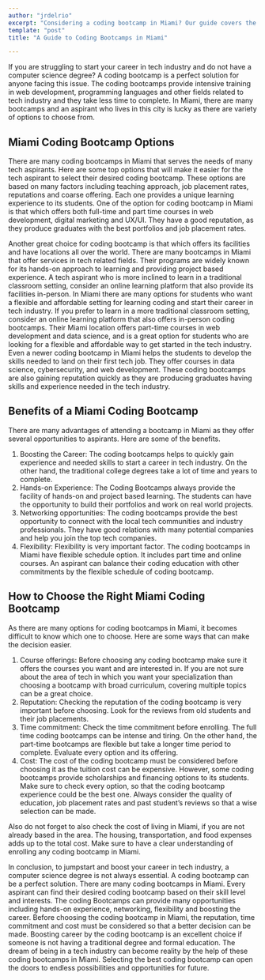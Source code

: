 ```yaml
---
author: "jrdelrio"
excerpt: "Considering a coding bootcamp in Miami? Our guide covers the top programs, costs, and reviews to help you make the right decision. Start your coding career today!"
template: "post"
title: "A Guide to Coding Bootcamps in Miami"

---
```


If you are struggling to start your career in tech industry and do not have a computer science degree? A coding bootcamp is a perfect solution for anyone facing this issue. The coding bootcamps provide intensive training in web development, programming languages and other fields related to tech industry and they take less time to complete. In Miami, there are many bootcamps and an aspirant who lives in this city is lucky as there are variety of options to choose from. 

## Miami Coding Bootcamp Options
There are many coding bootcamps in Miami that serves the needs of many tech aspirants. Here are some top options that will make it easier for the tech aspirant to select their desired coding bootcamp. These options are based on many factors including teaching approach, job placement rates, reputations and coarse offering. Each one provides a unique learning experience to its students. 
One of the option for coding bootcamp in Miami is that which offers both full-time and part time courses in web development, digital marketing and UX/UI. They have a good reputation, as they produce graduates with the best portfolios and job placement rates. 

Another great choice for coding bootcamp is that which offers its facilities and have locations all over the world. There are many bootcamps in Miami that offer services in tech related fields. Their programs are widely known for its hands-on approach to learning and providing project based experience. 
A tech aspirant who is more inclined to learn in a traditional classroom setting, consider an online learning platform that also provide its facilities in-person. In Miami there are many options for students who want a flexible and affordable setting for learning coding and start their career in tech industry.
If you prefer to learn in a more traditional classroom setting, consider an online learning platform that also offers in-person coding bootcamps. Their Miami location offers part-time courses in web development and data science, and is a great option for students who are looking for a flexible and affordable way to get started in the tech industry.
Even a newer coding bootcamp in Miami helps the students to develop the skills needed to land on their first tech job. They offer courses in data science, cybersecurity, and web development. These coding bootcamps are also gaining reputation quickly as they are producing graduates having skills and experience needed in the tech industry.  

## Benefits of a Miami Coding Bootcamp
There are many advantages of attending a bootcamp in Miami as they offer several opportunities to aspirants. Here are some of the benefits. 
1.	Boosting the Career: The coding bootcamps helps to quickly gain experience and needed skills to start a career in tech industry. On the other hand, the traditional college degrees take a lot of time and years to complete. 
2.	Hands-on Experience: The Coding Bootcamps always provide the facility of hands-on and project based learning. The students can have the opportunity to build their portfolios and work on real world projects. 
3.	Networking opportunities: The coding bootcamps provide the best opportunity to connect with the local tech communities and industry professionals. They have good relations with many potential companies and help you join the top tech companies. 
4.	Flexibility: Flexibility is very important factor. The coding bootcamps in Miami have flexible schedule option. It includes part time and online courses. An aspirant can balance their coding education with other commitments by the flexible schedule of coding bootcamp. 

## How to Choose the Right Miami Coding Bootcamp
As there are many options for coding bootcamps in Miami, it becomes difficult to know which one to choose. Here are some ways that can make the decision easier. 

1.	Course offerings: Before choosing any coding bootcamp make sure it offers the courses you want and are interested in. If you are not sure about the area of tech in which you want your specialization than choosing a bootcamp with broad curriculum, covering multiple topics can be a great choice. 
2.	Reputation: Checking the reputation of the coding bootcamp is very important before choosing. Look for the reviews from old students and their job placements. 
3.	Time commitment: Check the time commitment before enrolling. The full time coding bootcamps can be intense and tiring. On the other hand, the part-time bootcamps are flexible but take a longer time period to complete. Evaluate every option and its offering.
4.	Cost: The cost of the coding bootcamp must be considered before choosing it as the tuition cost can be expensive. However, some coding bootcamps provide scholarships and financing options to its students. Make sure to check every option, so that the coding bootcamp experience could be the best one. Always consider the quality of education, job placement rates and past student’s reviews so that a wise selection can be made. 

Also do not forget to also check the cost of living in Miami, if you are not already based in the area. The housing, transportation, and food expenses adds up to the total cost. Make sure to have a clear understanding of enrolling any coding bootcamp in Miami. 

In conclusion, to jumpstart and boost your career in tech industry, a computer science degree is not always essential. A coding bootcamp can be a perfect solution. There are many coding bootcamps in Miami. Every aspirant can find their desired coding bootcamp based on their skill level and interests. The coding Bootcamps can provide many opportunities including hands-on experience, networking, flexibility and boosting the career. Before choosing the coding bootcamp in Miami, the reputation, time commitment and cost must be considered so that a better decision can be made. Boosting career by the coding bootcamp is an excellent choice if someone is not having a traditional degree and formal education. The dream of being in a tech industry can become reality by the help of these coding bootcamps in Miami. Selecting the best coding bootcamp can open the doors to endless possibilities and opportunities for future. 

